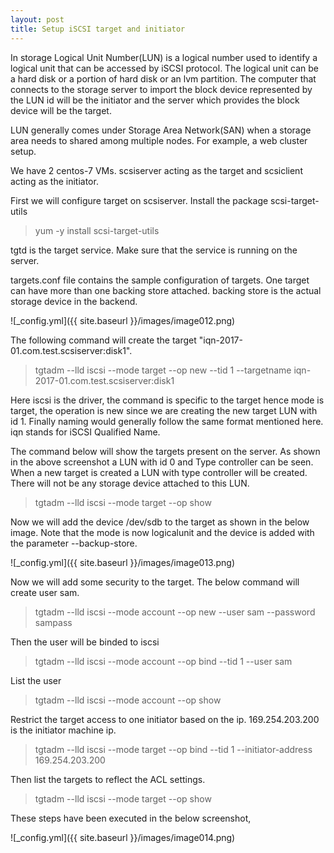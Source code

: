```yaml
---  
layout: post
title: Setup iSCSI target and initiator
---
```

  
In storage Logical Unit Number(LUN) is a logical number used to identify a logical unit that can be accessed by iSCSI protocol.
The logical unit can be a hard disk or a portion of hard disk or an lvm partition. The computer that connects to the storage 
server to import the block device represented by the LUN id will be the initiator and the server which provides the block device 
will be the target.

LUN generally comes under Storage Area Network(SAN) when a storage area needs to shared among multiple nodes. For example, a web cluster setup. 

We have 2 centos-7 VMs. scsiserver acting as the target and scsiclient acting as the initiator.

First we will configure target on scsiserver.
Install the package scsi-target-utils
> yum -y install scsi-target-utils

tgtd is the target service. Make sure that the service is running on the server. 

targets.conf file contains the sample configuration of targets. One target can have more than one backing store attached.
backing store is the actual storage device in the backend. 


![_config.yml]({{ site.baseurl }}/images/image012.png)
  
The following command will create the target "iqn-2017-01.com.test.scsiserver:disk1".

> tgtadm --lld iscsi --mode target --op new --tid 1 --targetname iqn-2017-01.com.test.scsiserver:disk1

Here iscsi is the driver, the command is specific to the target hence mode is target, the operation is new since we are creating the new target LUN with id 1. Finally naming would generally follow the same format mentioned here. iqn stands for iSCSI Qualified Name. 

The command below will show the targets present on the server. As shown in the above screenshot a LUN with id 0 and Type controller can be seen. When a new target is created a LUN with type controller will be created. There will not be any storage device attached to this LUN.   

> tgtadm --lld iscsi --mode target --op show

Now we will add the device /dev/sdb to the target as shown in the below image.
Note that the mode is now logicalunit and the device is added with the parameter --backup-store.

![_config.yml]({{ site.baseurl }}/images/image013.png)

Now we will add some security to the target.
The below command will create user sam. 

> tgtadm --lld iscsi --mode account --op new --user sam --password sampass

Then the user will be binded to iscsi

> tgtadm --lld iscsi --mode account --op bind --tid 1 --user sam

List the user

> tgtadm --lld iscsi --mode account --op show

Restrict the target access to one initiator based on the ip. 169.254.203.200 is the initiator machine ip.

> tgtadm --lld iscsi --mode target --op bind --tid 1 --initiator-address 169.254.203.200

Then list the targets to reflect the ACL settings.

> tgtadm --lld iscsi --mode target --op show

These steps have been executed in the below screenshot,

![_config.yml]({{ site.baseurl }}/images/image014.png)

  

